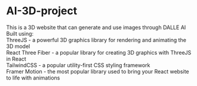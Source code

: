 # AI-3D-project



This is a 3D website that can generate and use images through DALLE AI <br/>
Built using:<br/>
ThreeJS - a powerful 3D graphics library for rendering and animating the 3D model<br/>
React Three Fiber - a popular library for creating 3D graphics with ThreeJS in React<br/>
TailwindCSS - a popular utility-first CSS styling framework<br/>
Framer Motion - the most popular library used to bring your React website to life with animations<br/>

